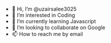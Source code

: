 - 👋 Hi, I’m @uzairsalee3025
- 👀 I’m interested in Coding
- 🌱 I’m currently learning Javascript
- 💞️ I’m looking to collaborate on Google
- 📫 How to reach me by email

<!---
uzairsalee3025/uzairsalee3025 is a ✨ special ✨ repository because its `README.md` (this file) appears on your GitHub profile.
You can click the Preview link to take a look at your changes.
--->
